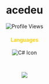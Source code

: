 <h1 align="center">acedeu</h1>

<p align="center">
  <img src="https://api.visitorbadge.io/api/visitors?path=https%3A%2F%2Fgithub.com%2Facedeu%2Facedeu&label=Profile%20Views&countColor=%23ffd105" alt="Profile Views" />
</p>

<h4 align="center" style="color: #ffd105;">Languages</h4>
<p align="center">
  <img src="https://skillicons.dev/icons?i=cs" alt="C# Icon" />
</p>

<br>

<p align="center">
  <a href="https://visitorbadge.io/status?path=https%3A%2F%2Fgithub.com%2Facedeu%2Facedeu"><img src="https://api.visitorbadge.io/api/visitors?path=https%3A%2F%2Fgithub.com%2Facedeu%2Facedeu&label=Profile%20Views&countColor=%23ffd105&style=flat" /></a>
</p>
